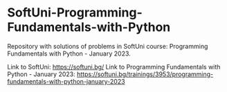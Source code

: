 # SoftUni-Programming-Fundamentals-with-Python
Repository with solutions of problems in SoftUni course: Programming Fundamentals with Python - January 2023.

Link to SoftUni: https://softuni.bg/ 
Link to Programming Fundamentals with Python - January 2023: https://softuni.bg/trainings/3953/programming-fundamentals-with-python-january-2023
